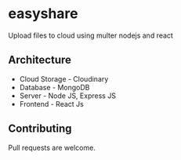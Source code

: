 # easyshare
Upload files to cloud using multer nodejs and react
## Architecture
* Cloud Storage - Cloudinary
* Database - MongoDB
* Server - Node JS, Express JS
* Frontend - React Js

## Contributing
Pull requests are welcome.

